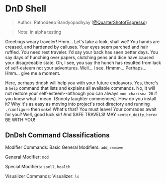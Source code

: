 # DnD Shell

> Author: Ratnodeep Bandyopadhyay ([@QuarterShotofEspresso]())

> Note: In alpha testing

Greetings weary traveler! Hmm... Let's take a look, shall we? You hands are creased,
and hardened by calluses. Your eyes seem parched and hair ruffled.
You need rest traveler. I'd say your back has seen better days.
You say days of hunching over papers, clutching pens and dice have caused your disagreeable state.
Oh, I see, you say the hunch has resulted from lack of self-esteem not your adventures.
Well... I see. Hmmm... Perhaps... Hmm... give me a moment.

Here, perhaps dndsh will help you with your future endeavors. 
Yes, there's a `help` command that lists and explains all available commands. 
No, it will not restore your self-esteem--although you can always `mod charisma 20` if you know what I mean. 
(Snooty laughter commences). How do you install it? 
Why it's as easy as moving into project's root directory and running `./configure` then `make`!
What's that? You must leave! Your comrades await for you? 
Well, good luck sir! And SAFE TRAVELS! MAY `<enter_deity_here>` BE WITH YOU!


## DnDsh Command Classifications
Modifier Commands:
Basic General Modifiers:    `add`, `remove`

General Modifier:           `mod`

Special Modifiers:          `spell`, `health`

Visualizer Commands:
Visualizer:                 `ls`

